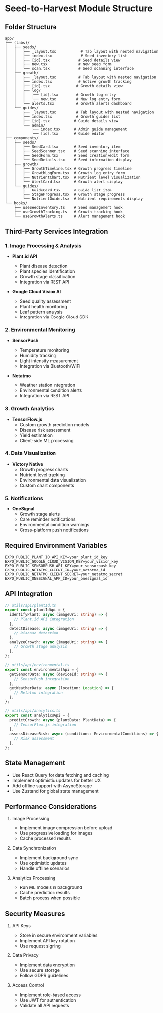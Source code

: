 # Seed-to-Harvest Module Structure

## Folder Structure

```
app/
├── (tabs)/
│   ├── seeds/
│   │   ├── _layout.tsx           # Tab layout with nested navigation
│   │   ├── index.tsx             # Seed inventory list
│   │   ├── [id].tsx             # Seed details view
│   │   ├── new.tsx              # New seed form
│   │   └── scan.tsx             # Seed scanning interface
│   ├── growth/
│   │   ├── _layout.tsx          # Tab layout with nested navigation
│   │   ├── index.tsx            # Active growth tracking
│   │   ├── [id].tsx            # Growth details view
│   │   ├── log/
│   │   │   ├── [id].tsx        # Growth log entry
│   │   │   └── new.tsx         # New log entry form
│   │   └── alerts.tsx          # Growth alerts dashboard
│   └── guides/
│       ├── _layout.tsx         # Tab layout with nested navigation
│       ├── index.tsx           # Growth guides list
│       ├── [id].tsx           # Guide details view
│       └── admin/
│           ├── index.tsx      # Admin guide management
│           └── [id].tsx       # Guide editor
├── components/
│   ├── seeds/
│   │   ├── SeedCard.tsx       # Seed inventory item
│   │   ├── SeedScanner.tsx    # Seed scanning interface
│   │   ├── SeedForm.tsx       # Seed creation/edit form
│   │   └── SeedDetails.tsx    # Seed information display
│   ├── growth/
│   │   ├── GrowthTimeline.tsx # Growth progress timeline
│   │   ├── GrowthLogForm.tsx  # Growth log entry form
│   │   ├── NutrientChart.tsx  # Nutrient level visualization
│   │   └── AlertCard.tsx      # Growth alert display
│   └── guides/
│       ├── GuideCard.tsx      # Guide list item
│       ├── StageProgress.tsx  # Growth stage progress
│       └── NutrientGuide.tsx  # Nutrient requirements display
└── hooks/
    ├── useSeedInventory.ts    # Seed management hook
    ├── useGrowthTracking.ts   # Growth tracking hook
    └── useGrowthAlerts.ts     # Alert management hook
```

## Third-Party Services Integration

### 1. Image Processing & Analysis

- **Plant.id API**

  - Plant disease detection
  - Plant species identification
  - Growth stage classification
  - Integration via REST API

- **Google Cloud Vision AI**
  - Seed quality assessment
  - Plant health monitoring
  - Leaf pattern analysis
  - Integration via Google Cloud SDK

### 2. Environmental Monitoring

- **SensorPush**

  - Temperature monitoring
  - Humidity tracking
  - Light intensity measurement
  - Integration via Bluetooth/WiFi

- **Netatmo**
  - Weather station integration
  - Environmental condition alerts
  - Integration via REST API

### 3. Growth Analytics

- **TensorFlow.js**
  - Custom growth prediction models
  - Disease risk assessment
  - Yield estimation
  - Client-side ML processing

### 4. Data Visualization

- **Victory Native**
  - Growth progress charts
  - Nutrient level tracking
  - Environmental data visualization
  - Custom chart components

### 5. Notifications

- **OneSignal**
  - Growth stage alerts
  - Care reminder notifications
  - Environmental condition warnings
  - Cross-platform push notifications

## Required Environment Variables

```
EXPO_PUBLIC_PLANT_ID_API_KEY=your_plant_id_key
EXPO_PUBLIC_GOOGLE_CLOUD_VISION_KEY=your_vision_key
EXPO_PUBLIC_SENSORPUSH_API_KEY=your_sensorpush_key
EXPO_PUBLIC_NETATMO_CLIENT_ID=your_netatmo_id
EXPO_PUBLIC_NETATMO_CLIENT_SECRET=your_netatmo_secret
EXPO_PUBLIC_ONESIGNAL_APP_ID=your_onesignal_id
```

## API Integration

```typescript
// utils/api/plantId.ts
export const plantIdApi = {
  identifyPlant: async (imageUri: string) => {
    // Plant.id API integration
  },
  detectDisease: async (imageUri: string) => {
    // Disease detection
  },
  analyzeGrowth: async (imageUri: string) => {
    // Growth stage analysis
  },
};

// utils/api/environmental.ts
export const environmentalApi = {
  getSensorData: async (deviceId: string) => {
    // SensorPush integration
  },
  getWeatherData: async (location: Location) => {
    // Netatmo integration
  },
};

// utils/api/analytics.ts
export const analyticsApi = {
  predictGrowth: async (plantData: PlantData) => {
    // TensorFlow.js integration
  },
  assessDiseaseRisk: async (conditions: EnvironmentalConditions) => {
    // Risk assessment
  },
};
```

## State Management

- Use React Query for data fetching and caching
- Implement optimistic updates for better UX
- Add offline support with AsyncStorage
- Use Zustand for global state management

## Performance Considerations

1. Image Processing

   - Implement image compression before upload
   - Use progressive loading for images
   - Cache processed results

2. Data Synchronization

   - Implement background sync
   - Use optimistic updates
   - Handle offline scenarios

3. Analytics Processing
   - Run ML models in background
   - Cache prediction results
   - Batch process when possible

## Security Measures

1. API Keys

   - Store in secure environment variables
   - Implement API key rotation
   - Use request signing

2. Data Privacy

   - Implement data encryption
   - Use secure storage
   - Follow GDPR guidelines

3. Access Control
   - Implement role-based access
   - Use JWT for authentication
   - Validate all API requests

```

```
